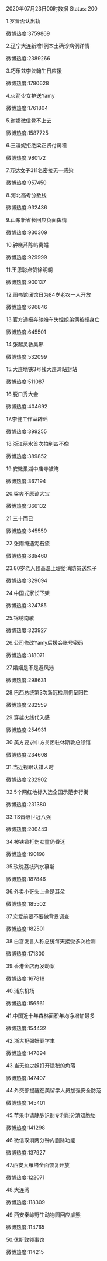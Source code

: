 2020年07月23日00时数据
Status: 200

1.罗晋否认出轨

微博热度:3759869

2.辽宁大连新增1例本土确诊病例详情

微博热度:2389266

3.巧乐兹李汶翰生日应援

微博热度:1780628

4.火箭少女护送Yamy

微博热度:1761804

5.谢娜微信登不上去

微博热度:1587725

6.王漫妮拒绝梁正贤付房租

微博热度:980172

7.万达女子311名密接无一感染

微博热度:957450

8.河北高考分数线

微博热度:932436

9.山东新省长回应负面舆情

微博热度:930309

10.钟晓芹陈屿离婚

微博热度:929999

11.王思聪点赞徐明朝

微博热度:900137

12.图书馆闭馆日为84岁老农一人开放

微博热度:696846

13.官方通报奔驰婚车失控姐弟俩被撞身亡

微博热度:645501

14.张起灵救吴邪

微博热度:532099

15.大连地铁3号线大连湾站封站

微博热度:511087

16.脱口秀大会

微博热度:404692

17.李健工作室辟谣

微博热度:399255

18.浙江丽水首次拍到四不像

微博热度:389852

19.安徽巢湖中庙寺被淹

微博热度:367194

20.梁爽不原谅大宝

微博热度:366132

21.三十而已

微博热度:345559

22.张雨绮遇泥石流

微博热度:335460

23.80岁老人顶高温上堤给消防员送包子

微博热度:329094

24.中国式家长下架

微博热度:324785

25.锦绣南歌

微博热度:323927

26.公司修改Yamy后援会账号密码

微博热度:318071

27.婚姻是不是避风港

微博热度:298631

28.巴西总统第3次新冠检测仍呈阳性

微博热度:282559

29.穿越火线代入感

微博热度:254931

30.美方要求中方关闭驻休斯敦总领馆

微博热度:234608

31.当近视眼认错人时

微博热度:232902

32.5个网红地标入选全国示范步行街

微博热度:231380

33.TS晋级世冠八强

微博热度:200443

34.被铁锨打伤女童仍昏迷

微博热度:190198

35.玫瑰荔枝汽水慕斯

微博热度:187846

36.外卖小哥头上全是耳朵

微博热度:185502

37.恋爱前要不要做背景调查

微博热度:182501

38.白宫发言人称总统每天接受多次检测

微博热度:171300

39.香港金店再发劫案

微博热度:167818

40.浦东机场

微博热度:156561

41.中国近十年森林面积年均净增加最多

微博热度:154432

42.浙大犯强奸罪学生

微博热度:147894

43.当无价之姐打开隐秘的角落

微博热度:147407

44.外交部提醒在美留学人员加强安全防范

微博热度:145401

45.苹果申请静脉识别专利能分清双胞胎

微博热度:141298

46.微信取消两分钟内删除功能

微博热度:137927

47.西安大雁塔全面恢复开放

微博热度:122071

48.大连湾

微博热度:118309

49.西安秦岭野生动物园回应虐熊

微博热度:114765

50.休斯敦领事馆

微博热度:114215

